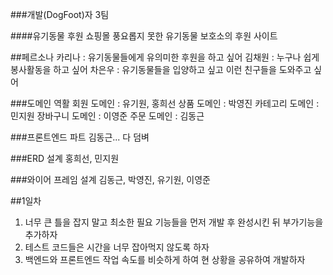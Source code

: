 ###개발(DogFoot)자 3팀

####유기동물 후원 쇼핑몰
풍요롭지 못한 유기동물 보호소의 후원 사이트

##페르소나
카리나 : 유기동물들에게 유의미한 후원을 하고 싶어
김채원 : 누구나 쉽게 봉사활동을 하고 싶어
차은우 : 유기동물들을 입양하고 싶고 이런 친구들을 도와주고 싶어


###도메인 역활
회원 도메인 : 유기원, 홍희선
상품 도메인 : 박영진
카테고리 도메인 : 민지원
장바구니 도메인 : 이영준
주문 도메인 : 김동근


###프론트엔드 파트
김동근... 다 덤벼


###ERD 설계 
홍희선, 민지원

###와이어 프레임 설계
김동근, 박영진, 유기원, 이영준

##1일차
1. 너무 큰 틀을 잡지 말고 최소한 필요 기능들을 먼저 개발 후 완성시킨 뒤 부가기능을 추가하자
2. 테스트 코드들은 시간을 너무 잡아먹지 않도록 하자
3. 백엔드와 프론트엔드 작업 속도를 비슷하게 하여 현 상황을 공유하여 개발하자


